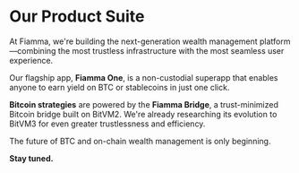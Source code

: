 # Our Product Suite

At Fiamma, we're building the next-generation wealth management platform—combining the most trustless infrastructure with the most seamless user experience.

Our flagship app, **Fiamma One**, is a non-custodial superapp that enables anyone to earn yield on BTC or stablecoins in just one click.

**Bitcoin strategies** are powered by the **Fiamma Bridge**, a trust-minimized Bitcoin bridge built on BitVM2. We're already researching its evolution to BitVM3 for even greater trustlessness and efficiency.

The future of BTC and on-chain wealth management is only beginning.

**Stay tuned.**
